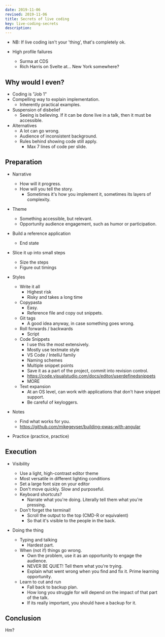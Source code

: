 ```yaml
---
date: 2019-11-06
revised: 2019-11-06
title: Secrets of live coding
key: live-coding-secrets
description:
---
```


- NB: If live coding isn't your 'thing', that's completely ok.

- High profile failures
  - Surma at CDS
  - Rich Harris on Svelte at... New York somewhere?

## Why would I even?

- Coding is "Job 1"
- Compelling way to explain implementation.
  - Inherently practical examples.
- Suspension of disbelief
  - Seeing is believing. If it can be done live in a talk, then it must be accessible.
- Alternatives
  - A lot can go wrong.
  - Audience of inconsistent background.
  - Rules behind showing code still apply.
    - Max 7 lines of code per slide.

## Preparation

- Narrative
  - How will it progress.
  - How will you tell the story.
    - Sometimes it's how you implement it, sometimes its layers of complexity.
- Theme

  - Something accessible, but relevant.
  - Opportunity audience engagement, such as humor or participation.

- Build a reference application
  - End state
- Slice it up into small steps
  - Size the steps
  - Figure out timings
- Styles
  - Write it all
    - Highest risk
    - Risky and takes a long time
  - Copypasta
    - Easy.
    - Reference file and copy out snippets.
  - Git tags
    - A good idea anyway, in case something goes wrong.
  - Roll forwards / backwards
    - Script
  - Code Snippets
    - I use this the most extensively.
    - Mostly use textmate style
    - VS Code / IntelliJ family
    - Naming schemes
    - Multiple snippet points
    - Save it as a part of the project, commit into revision control.
    - https://code.visualstudio.com/docs/editor/userdefinedsnippets
    - MORE
  - Text expansion
    - At an OS level, can work with applications that don't have snippet support.
    - Be careful of keyloggers.
- Notes

  - Find what works for you.
  - https://github.com/mikegeyser/building-pwas-with-angular

- Practice (practice, practice)

## Execution

- Visibility
    - Use a light, high-contrast editor theme
    - Most versatile in different lighting conditions
    - Set a large font size on your editor
    - Don't move quickly. Slow and purposeful.
    - Keyboard shortcuts?
        - Narrate what you're doing. Literally tell them what you're pressing.
    - Don't forget the terminal!
        - Scroll the output to the top (CMD-R or equivalent)
        - So that it's visible to the people in the back.

- Doing the thing
    - Typing and talking
        - Hardest part.
    - When (not if) things go wrong.
        - Own the problem, use it as an opportunity to engage the audience.
        - NEVER BE QUIET! Tell them what you're trying.
        - Explain what went wrong when you find and fix it. Prime learning opportunity.
    - Learn to cut and run
        - Fall back to backup plan.
        - How long you struggle for will depend on the impact of that part of the talk.
        - If its really important, you should have a backup for it.

## Conclusion

Hm?

